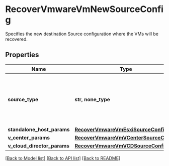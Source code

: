# RecoverVmwareVmNewSourceConfig

Specifies the new destination Source configuration where the VMs will be recovered.

## Properties
Name | Type | Description | Notes
------------ | ------------- | ------------- | -------------
**source_type** | **str, none_type** | Specifies the type of VMware source to which the VMs are being restored. | 
**standalone_host_params** | [**RecoverVmwareVmEsxiSourceConfig**](RecoverVmwareVmEsxiSourceConfig.md) |  | [optional] 
**v_center_params** | [**RecoverVmwareVmVCenterSourceConfig**](RecoverVmwareVmVCenterSourceConfig.md) |  | [optional] 
**v_cloud_director_params** | [**RecoverVmwareVmVCDSourceConfig**](RecoverVmwareVmVCDSourceConfig.md) |  | [optional] 

[[Back to Model list]](../README.md#documentation-for-models) [[Back to API list]](../README.md#documentation-for-api-endpoints) [[Back to README]](../README.md)


